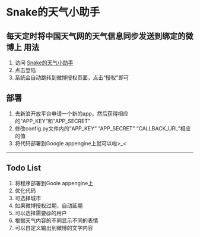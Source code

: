 Snake的天气小助手
============

每天定时将中国天气网的天气信息同步发送到绑定的微博上
用法
-----------
1.  访问 [Snake的天气小助手](http://weather.wellsnake.com,"Snake的天气小助手")
2.  点击登陆
3.  系统会自动跳转到微博授权页面，点击“授权”即可

部署
-----------
1. 去新浪开放平台申请一个新的app，然后获得相应的“APP_KEY”和“APP_SECRET”
2. 修改config.py文件内的“APP_KEY” “APP_SECRET” “CALLBACK_URL”相应的值
3. 将代码部署到Google appengine上就可以啦>_<

---

Todo List
-----------
1. 将程序部署到Goole appengine上
2. 优化代码
3. 可选择城市
4. 如果微博授权过期，自动延期
5. 可以选择需要@的用户
6. 根据天气内容的不同显示不同的表情
7. 可以自定义输出到微博的文字内容


